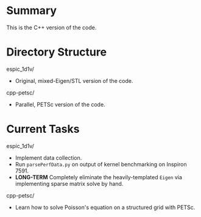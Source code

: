 # Summary
This is the C++ version of the code. 

# Directory Structure
espic_1d1v/
- Original, mixed-Eigen/STL version of the code.

cpp-petsc/
- Parallel, PETSc version of the code. 

# Current Tasks
espic_1d1v/
- Implement data collection.
- Run `parsePerfData.py` on output of kernel benchmarking on Inspiron 7591.  
- **LONG-TERM** Completely eliminate the heavily-templated `Eigen` via implementing sparse matrix solve by hand. 

cpp-petsc/
- Learn how to solve Poisson's equation on a structured grid with PETSc.


